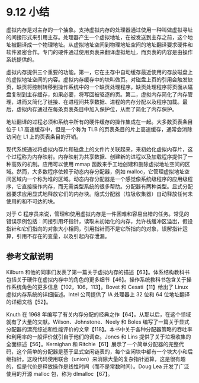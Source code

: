 # 9.12 小结

虚拟内存是对主存的一个抽象。支持虚拟内存的处理器通过使用一种叫做虚拟寻址的间接形式来引用主存。处理器产生一个虚拟地址，在被发送到主存之前，这个地址被翻译成一个物理地址。从虚拟地址空间到物理地址空间的地址翻译要求硬件和软件紧密合作。专门的硬件通过使用页表来翻译虚拟地址，而页表的内容是由操作系统提供的。

虚拟内存提供三个重要的功能。第一，它在主存中自动缓存最近使用的存放磁盘上的虚拟地址空间的内容。虚拟内存缓存中的块叫做页。对磁盘上页的引用会触发缺页，缺页将控制转移到操作系统中的一个缺页处理程序。缺页处理程序将页面从磁盘复制到主存缓存，如果必要，将写回被驱逐的页。第二，虚拟内存简化了内存管理，进而又简化了链接、在进程间共享数据、进程的内存分配以及程序加载。最后，虚拟内存通过在每条页表条目中加入保护位，从而了简化了内存保护。

地址翻译的过程必须和系统中所有的硬件缓存的操作集成在一起。大多数页表条目位于 L1 高速缓存中，但是一个称为 TLB 的页表条目的片上高速缓存，通常会消除访问在 L1 上的页表条目的开销。

现代系统通过将虚拟内存片和磁盘上的文件片关联起来，来初始化虚拟内存片，这个过程称为内存映射。内存映射为共享数据、创建新的进程以及加载程序提供了一种高效的机制。应用可以使用 mmap 函数来手工地创建和删除虚拟地址空间的区域。然而，大多数程序依赖于动态内存分配器，例如 malloc，它管理虚拟地址空间区域内一个称为堆的区域。动态内存分配器是一个感觉像系统级程序的应用级程序，它直接操作内存，而无需类型系统的很多帮助。分配器有两种类型。显式分配器要求应用显式地释放它们的内存块。隐式分配器（垃圾收集器）自动释放任何未使用的和不可达的块。

对于 C 程序员来说，管理和使用虚拟内存是一件困难和容易出错的任务。常见的错误示例包括：间接引用坏指针，读取未初始化的内存，允许栈缓冲区溢岀，假设指针和它们指向的对象大小相同，引用指针而不是它所指向的对象，误解指针运算，引用不存在的变量，以及引起内存泄漏。

## 参考文献说明

Kilburn 和他的同事们发表了第一篇关于虚拟内存的描述【63】。体系结构教科书包括关于硬件在虚拟内存中的角色的更多细节【46】。操作系统教科书包含关于操作系统角色的更多信息【102，106，113】。Bovet 和 Cesati【11】给出了 Linux 虚拟内存系统的详细描述。Intel 公司提供了 IA 处理器上 32 位和 64 位地址翻译的详细文档【52】。

Knuth 在 1968 年编写了有关内存分配的经典之作【64】。从那以后，在这个领域就有了大量的文献。Wilson、Johnstone、Neely 和 Boles 编写了一篇关于显式分配器的漂亮综述和性能评价的文章【118】。本书中关于各种分配器策略的吞吐率和利用率的一般评价就引自于他们的调查。Jones 和 Lins 提供了关于垃圾收集的全面综述【56】。Kernighan 和 Ritchie【61】展示了一个简单分配器的完整代码，这个简单的分配器是基于显式空闲链表的，每个空闲块中都有一个块大小和后继指针。这段代码使用联合（union）来消除大量的复杂指针运算，这是很有趣的，但是代价是释放操作是线性时间（而不是常数时间）。Doug Lea 开发了广泛使用的开源 malloc 包，称为 dlmalloc【67】。

